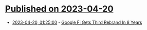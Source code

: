 # [Published on 2023-04-20](index.md)

* [2023-04-20, 01:25:00](https://mobile.slashdot.org/story/23/04/19/2251211/google-fi-gets-third-rebrand-in-8-years?utm_source=rss1.0mainlinkanon&utm_medium=feed) - [Google Fi Gets Third Rebrand In 8 Years](https://mobile.slashdot.org/story/23/04/19/2251211/google-fi-gets-third-rebrand-in-8-years?utm_source=rss1.0mainlinkanon&utm_medium=feed)

